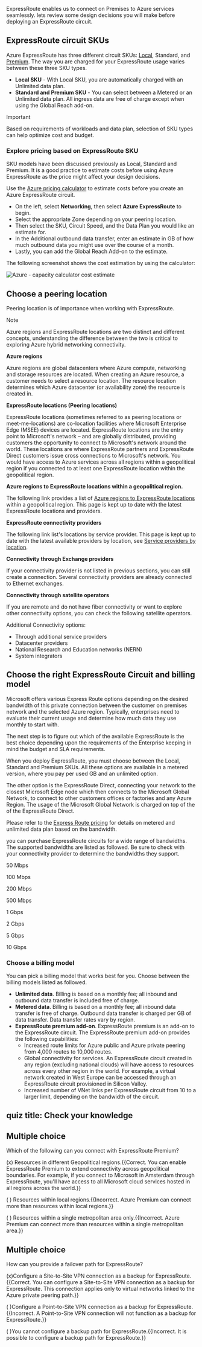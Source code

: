 

ExpressRoute enables us to connect on Premises to Azure services seamlessly. lets review some design decisions you will make before deploying an ExpressRoute circuit.

## **ExpressRoute circuit SKUs**

Azure ExpressRoute has three different circuit SKUs: [Local](https://docs.microsoft.com/en-us/azure/expressroute/expressroute-faqs), Standard, and [Premium](https://docs.microsoft.com/en-us/azure/expressroute/expressroute-faqs). The way you are charged for your ExpressRoute usage varies between these three SKU types. 

- **Local SKU** - With Local SKU, you are automatically charged with an Unlimited data plan. 
- **Standard and Premium SKU** - You can select between a Metered or an Unlimited data plan. All ingress data are free of charge except when using the Global Reach add-on. 

> [!Important] 
>
> Based on requirements of workloads and data plan, selection of SKU types can help optimize cost and budget.

### Explore pricing based on ExpressRoute SKU  

SKU models have been discussed previously as Local, Standard and Premium. It is a good practice to estimate costs before using Azure ExpressRoute as the price might affect your design decisions.

Use the [Azure pricing calculator](https://azure.microsoft.com/pricing/calculator/) to estimate costs before you create an Azure ExpressRoute circuit.

- On the left, select **Networking**, then select **Azure ExpressRoute** to begin.
- Select the appropriate Zone depending on your peering location. 
- Then select the SKU, Circuit Speed, and the Data Plan you would like an estimate for.
- In the Additional outbound data transfer, enter an estimate in GB of how much outbound data you might use over the course of a month.
- Lastly, you can add the Global Reach Add-on to the estimate.

The following screenshot shows the cost estimation by using the calculator:

![Azure - capacity calculator cost estimate](../media/capacity-calculator-cost-estimate.png)

 

## Choose a peering location

Peering location is of importance when working with ExpressRoute. 

> [!Note] 
>
> Azure regions and ExpressRoute locations are two distinct and different concepts, understanding the difference between the two is critical to exploring Azure hybrid networking connectivity.

**Azure regions**

Azure regions are global datacenters where Azure compute, networking and storage resources are located. When creating an Azure resource, a customer needs to select a resource location. The resource location determines which Azure datacenter (or availability zone) the resource is created in.

**ExpressRoute locations (Peering locations)**

ExpressRoute locations (sometimes referred to as peering locations or meet-me-locations) are co-location facilities where Microsoft Enterprise Edge (MSEE) devices are located. ExpressRoute locations are the entry point to Microsoft's network – and are globally distributed, providing customers the opportunity to connect to Microsoft's network around the world. These locations are where ExpressRoute partners and ExpressRoute Direct customers issue cross connections to Microsoft's network. You would have access to Azure services across all regions within a geopolitical region if you connected to at least one ExpressRoute location within the geopolitical region.

**Azure regions to ExpressRoute locations within a geopolitical region.**

The following link provides a list of [Azure regions to ExpressRoute locations](https://docs.microsoft.com/azure/expressroute/expressroute-locations) within a geopolitical region. This page is kept up to date with the latest ExpressRoute locations and providers.

**ExpressRoute connectivity providers**

The following link list's locations by service provider. This page is kept up to date with the latest available providers by location, see [Service providers by location](https://docs.microsoft.com/azure/expressroute/expressroute-locations-providers).

**Connectivity through Exchange providers**

If your connectivity provider is not listed in previous sections, you can still create a connection. Several connectivity providers are already connected to Ethernet exchanges.

**Connectivity through satellite operators**

If you are remote and do not have fiber connectivity or want to explore other connectivity options, you can check the following satellite operators. 

Additional Connectivity options:

- Through additional service providers
- Datacenter providers
- National Research and Education networks (NERN)
- System integrators

## Choose the right ExpressRoute Circuit and billing model

Microsoft offers various Express Route options depending on the desired bandwidth of this private connection between the customer on premises network and the selected Azure region. Typically, enterprises need to evaluate their current usage and determine how much data they use monthly to start with. 

The next step is to figure out which of the available ExpressRoute is the best choice depending upon the requirements of the Enterprise keeping in mind the budget and SLA requirements.

When you deploy ExpressRoute, you must choose between the Local, Standard and Premium SKUs. All these options are available in a metered version, where you pay per used GB and an unlimited option.

The other option is the ExpressRoute Direct, connecting your network to the closest Microsoft Edge node which then connects to the Microsoft Global Network, to connect to other customers offices or factories and any Azure Region. The usage of the Microsoft Global Network is charged on top of the of the ExpressRoute Direct.

Please refer to the [Express Route pricing](https://azure.microsoft.com/pricing/details/expressroute/) for details on metered and unlimited data plan based on the bandwidth.

you can purchase ExpressRoute circuits for a wide range of bandwidths. The supported bandwidths are listed as followed. Be sure to check with your connectivity provider to determine the bandwidths they support.

50 Mbps

100 Mbps

200 Mbps

500 Mbps

1 Gbps

2 Gbps

5 Gbps

10 Gbps

 

### Choose a billing model

You can pick a billing model that works best for you. Choose between the billing models listed as followed.

- **Unlimited data**. Billing is based on a monthly fee; all inbound and outbound data transfer is included free of charge.
- **Metered data**. Billing is based on a monthly fee; all inbound data transfer is free of charge. Outbound data transfer is charged per GB of data transfer. Data transfer rates vary by region.
- **ExpressRoute premium add-on**. ExpressRoute premium is an add-on to the ExpressRoute circuit. The ExpressRoute premium add-on provides the following capabilities:
    - Increased route limits for Azure public and Azure private peering from 4,000 routes to 10,000 routes.
    - Global connectivity for services. An ExpressRoute circuit created in any region (excluding national clouds) will have access to resources across every other region in the world. For example, a virtual network created in West Europe can be accessed through an ExpressRoute circuit provisioned in Silicon Valley.
    - Increased number of VNet links per ExpressRoute circuit from 10 to a larger limit, depending on the bandwidth of the circuit.


## quiz title: Check your knowledge

## Multiple choice

Which of the following can you connect with ExpressRoute Premium?

(x) Resources in different Geopolitical regions.{{Correct. You can enable ExpressRoute Premium to extend connectivity across geopolitical boundaries. For example, if you connect to Microsoft in Amsterdam through ExpressRoute, you'll have access to all Microsoft cloud services hosted in all regions across the world.}} 

( ) Resources within local regions.{{Incorrect. Azure Premium can connect more than resources within local regions.}}

( ) Resources within a single metropolitan area only.{{Incorrect. Azure Premium can connect more than resources within a single metropolitan area.}}

## Multiple choice

How can you provide a failover path for ExpressRoute?

(x)Configure a Site-to-Site VPN connection as a backup for ExpressRoute.{{Correct. You can configure a Site-to-Site VPN connection as a backup for ExpressRoute. This connection applies only to virtual networks linked to the Azure private peering path.}}

( )Configure a Point-to-Site VPN connection as a backup for ExpressRoute.{{Incorrect. A Point-to-Site VPN connection will not function as a backup for ExpressRoute.}}

( )You cannot configure a backup path for ExpressRoute.{{Incorrect. It is possible to configure a backup path for ExpressRoute.}}